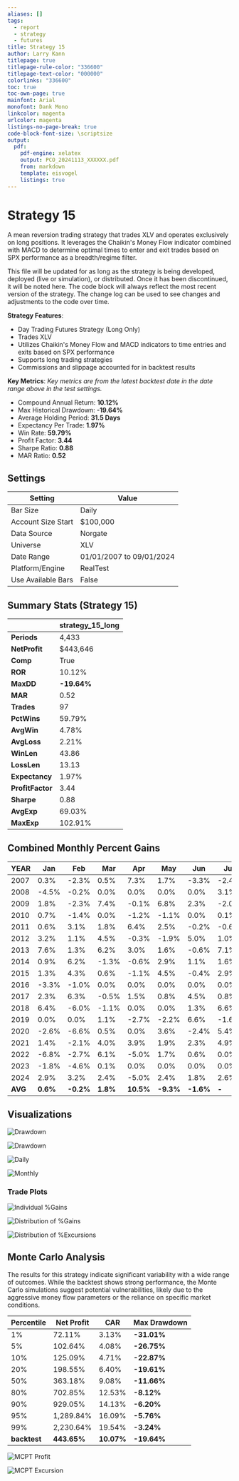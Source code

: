 ```yaml
---
aliases: []
tags: 
  - report
  - strategy
  - futures
title: Strategy 15
author: Larry Kann
titlepage: true
titlepage-rule-color: "336600"
titlepage-text-color: "000000"
colorlinks: "336600"
toc: true
toc-own-page: true
mainfont: Arial
monofont: Dank Mono
linkcolor: magenta
urlcolor: magenta
listings-no-page-break: true
code-block-font-size: \scriptsize
output:
  pdf:
    pdf-engine: xelatex
    output: PCO_20241113_XXXXXX.pdf
    from: markdown
    template: eisvogel
    listings: true
---
```

# Strategy 15

A mean reversion trading strategy that trades XLV and operates exclusively on long positions. It leverages the Chaikin's Money Flow indicator combined with MACD to determine optimal times to enter and exit trades based on SPX performance as a breadth/regime filter.

This file will be updated for as long as the strategy is being developed, deployed (live or simulation), or distributed. Once it has been discontinued, it will be noted here. The code block will always reflect the most recent version of the strategy. The change log can be used to see changes and adjustments to the code over time.

**Strategy Features**:

- Day Trading Futures Strategy (Long Only)
- Trades XLV
- Utilizes Chaikin's Money Flow and MACD indicators to time entries and exits based on SPX performance
- Supports long trading strategies
- Commissions and slippage accounted for in backtest results

**Key Metrics**: _Key metrics are from the latest backtest date in the date range above in the test settings._

- Compound Annual Return: **10.12%**
- Max Historical Drawdown: **-19.64%**
- Average Holding Period: **31.5 Days**
- Expectancy Per Trade: **1.97%**
- Win Rate: **59.79%**
- Profit Factor: **3.44**
- Sharpe Ratio: **0.88**
- MAR Ratio: **0.52**

## Settings

| Setting            | Value                    |
| ------------------ | ------------------------ |
| Bar Size           | Daily                    |
| Account Size Start | $100,000                 |
| Data Source        | Norgate                  |
| Universe           | XLV                      |
| Date Range         | 01/01/2007 to 09/01/2024 |
| Platform/Engine    | RealTest                 |
| Use Available Bars | False                    |

## Summary Stats (Strategy 15)

|              | strategy_15_long |
| ------------ | ---------------- |
| **Periods**      | 4,433            |
| **NetProfit**    | $443,646         |
| **Comp**         | True             |
| **ROR**          | 10.12%           |
| **MaxDD**        | **-19.64%**      |
| **MAR**          | 0.52             |
| **Trades**       | 97               |
| **PctWins**      | 59.79%           |
| **AvgWin**       | 4.78%            |
| **AvgLoss**      | 2.21%            |
| **WinLen**       | 43.86            |
| **LossLen**      | 13.13            |
| **Expectancy**   | 1.97%            |
| **ProfitFactor** | 3.44             |
| **Sharpe**       | 0.88             |
| **AvgExp**       | 69.03%           |
| **MaxExp**       | 102.91%          |

## Combined Monthly Percent Gains

| YEAR | Jan   | Feb    | Mar    | Apr   | May   | Jun  | Jul  | Aug    | Sep    | Oct    | Nov    | Dec    | **TOTAL** | MaxDD   |
| ---- | ----- | ------ | ------ | ----- | ----- | ---- | ---- | ------ | ------ | ------ | ------ | ------ | -------- | ------- |
| 2007 | 0.3%  | -2.3%  | 0.5%   | 7.3%  | 1.7%  | -3.3% | -2.4% | 1.0%   | 0.0%   | -0.3% | -0.7% | 0.0%  | **1.3%**  | -8.5%   |
| 2008 | -4.5% | -0.2%  | 0.0%   | 0.0%  | 0.0%  | 0.0% | 3.1% | 0.0%   | -6.1%  | -2.3% | 0.0%  | 0.0%  | **-10.0%** | -12.3%  |
| 2009 | 1.8%  | -2.3%  | 7.4%   | -0.1% | 6.8%  | 2.3% | -2.0% | 2.1%   | 0.6%   | -2.1% | 9.3%  | 1.8%  | **27.9%**  | -10.9%  |
| 2010 | 0.7%  | -1.4%  | 0.0%   | -1.2% | -1.1% | 0.0% | 0.1% | -1.7%  | 9.1%   | 2.2%  | -2.9% | 4.6%  | **8.2%**   | -11.1%  |
| 2011 | 0.6%  | 3.1%   | 1.8%   | 6.4%  | 2.5%  | -0.2% | -0.6% | -6.9%  | 0.0%   | 2.0%  | 0.0%  | 3.0%  | **11.6%**  | -8.5%   |
| 2012 | 3.2%  | 1.1%   | 4.5%   | -0.3% | -1.9% | 5.0% | 1.0% | 1.2%   | 3.8%   | -0.2% | -3.3% | -0.1% | **14.5%**  | -7.4%   |
| 2013 | 7.6%  | 1.3%   | 6.2%   | 3.0%  | 1.6%  | -0.6% | 7.1% | -3.5%  | 3.2%   | 4.2%  | 4.6%  | 0.7%  | **40.9%**  | -5.2%   |
| 2014 | 0.9%  | 6.2%   | -1.3%  | -0.6% | 2.9%  | 1.1% | 1.6% | 0.3%   | 0.2%   | -0.2% | 2.0%  | 1.4%  | **10.5%**  | -9.3%   |
| 2015 | 1.3%  | 4.3%   | 0.6%   | -1.1% | 4.5%  | -0.4% | 2.9% | -4.9%  | -1.0%  | 0.0%  | 0.0%  | 1.6%  | **-9.3%**  | -11.1%  |
| 2016 | -3.3% | -1.0%  | 0.0%   | 0.0%  | 0.0%  | 0.0% | 0.0% | 0.0%   | 1.8%   | -6.5% | 2.0%  | 0.7%  | **-6.4%**  | -10.7%  |
| 2017 | 2.3%  | 6.3%   | -0.5%  | 1.5%  | 0.8%  | 4.5% | 0.8% | 1.7%   | 0.9%   | -0.7% | 2.8%  | -0.5% | **21.4%**  | -3.7%   |
| 2018 | 6.4%  | -6.0%  | -1.1%  | 0.0%  | 0.0%  | 1.3% | 6.6% | 4.3%   | 3.0%   | -2.7% | 0.0%  | -5.8% | **5.0%**   | -11.5%  |
| 2019 | 0.0%  | 0.0%   | 1.1%   | -2.7% | -2.2% | 6.6% | -1.6% | -0.6%  | -0.1%  | 5.1%  | 5.0%  | 3.5%  | **14.3%**  | -6.8%   |
| 2020 | -2.6% | -6.6%  | 0.5%   | 0.0%  | 3.6%  | -2.4% | 5.4% | 2.6%   | -5.8%  | -0.8% | 7.9%  | 3.8%  | **4.6%**   | -13.3%  |
| 2021 | 1.4%  | -2.1%  | 4.0%   | 3.9%  | 1.9%  | 2.3% | 4.9% | 2.3%   | -5.4%  | 5.1%  | -3.1% | 9.0%  | **25.9%**  | -8.0%   |
| 2022 | -6.8% | -2.7%  | 6.1%   | -5.0% | 1.7%  | 0.6% | 0.0% | -1.4%  | 1.6%   | 2.2%  | 7.2%  | -1.9% | **0.7%**   | -10.1%  |
| 2023 | -1.8% | -4.6%  | 0.1%   | 0.0%  | 0.0%  | 0.0% | 0.0% | -0.0%  | -1.8%  | -3.1% | 4.2%  | 4.3%  | **-3.0%**  | -11.3%  |
| 2024 | 2.9%  | 3.2%   | 2.4%   | -5.0% | 2.4%  | 1.8% | 2.6% | 5.0%   | n/a    | n/a   | n/a   | n/a   | **16.1%**  | -6.3%   |
| **AVG** | **0.6%** | **-0.2%** | **1.8%** | **10.5%** | **-9.3%** | **-1.6%** | **-** | **-**   | **-**   | **-**   | **-**   | **-**   | **-9.3%** | **-**    |

## Visualizations

![Drawdown](images/graph2.png)

![Drawdown](images/graph3.png)
<div style="page-break-after: always;"></div>

![Daily](images/graph5.png)

![Monthly](images/graph7.png)
<div style="page-break-after: always;"></div>

### Trade Plots

![Individual %Gains](images/plot0.png)

![Distribution of %Gains](images/plot1.png)
<div style="page-break-after: always;"></div>

![Distribution of %Excursions](images/plot2.png)

## Monte Carlo Analysis

The results for this strategy indicate significant variability with a wide range of outcomes. While the backtest shows strong performance, the Monte Carlo simulations suggest potential vulnerabilities, likely due to the aggressive money flow parameters or the reliance on specific market conditions.

| Percentile | Net Profit | CAR     | Max Drawdown    |
| ---------- | ---------- | ------- | ---------------- |
| 1%         | 72.11%     | 3.13%   | **-31.01%**      |
| 5%         | 102.64%    | 4.08%   | **-26.75%**      |
| 10%        | 125.09%    | 4.71%   | **-22.87%**      |
| 20%        | 198.55%    | 6.40%   | **-19.61%**      |
| 50%        | 363.18%    | 9.08%   | **-11.66%**      |
| 80%        | 702.85%    | 12.53%  | **-8.12%**       |
| 90%        | 929.05%    | 14.13%  | **-6.20%**       |
| 95%        | 1,289.84%  | 16.09%  | **-5.76%**       |
| 99%        | 2,230.64%  | 19.54%  | **-3.24%**       |
| **backtest** | **443.65%** | **10.07%** | **-19.64%**       |

![MCPT Profit](images/plot4.png)

![MCPT Excursion](images/plot5.png)

